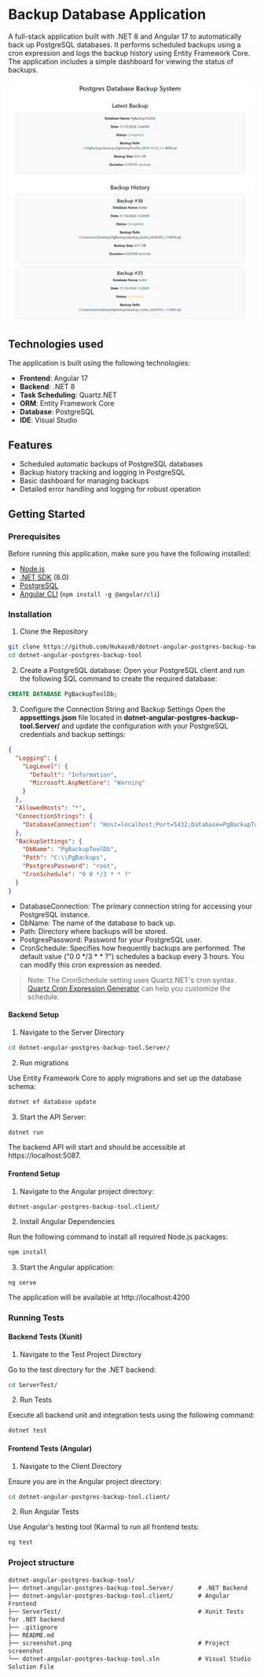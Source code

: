 # Backup Database Application

A full-stack application built with .NET 8 and Angular 17 to automatically back up PostgreSQL databases. It performs scheduled backups using a cron expression and logs the backup history using Entity Framework Core. The application includes a simple dashboard for viewing the status of backups.

![webapp screenshot](https://raw.githubusercontent.com/Hukasx0/dotnet-angular-postgres-backup-tool/main/screenshot.png)

## Technologies used

The application is built using the following technologies:

- **Frontend**: Angular 17
- **Backend**: .NET 8
- **Task Scheduling**: Quartz.NET
- **ORM**: Entity Framework Core
- **Database**: PostgreSQL
- **IDE**: Visual Studio

## Features

- Scheduled automatic backups of PostgreSQL databases
- Backup history tracking and logging in PostgreSQL
- Basic dashboard for managing backups
- Detailed error handling and logging for robust operation

## Getting Started

### Prerequisites

Before running this application, make sure you have the following installed:

- [Node.js](https://nodejs.org/)
- [.NET SDK](https://dotnet.microsoft.com/download) (8.0)
- [PostgreSQL](https://www.postgresql.org/download/)
- [Angular CLI](https://angular.dev/tools/cli) (`npm install -g @angular/cli`)

### Installation

1. Clone the Repository
```sh
git clone https://github.com/Hukasx0/dotnet-angular-postgres-backup-tool.git
cd dotnet-angular-postgres-backup-tool
```

2. Create a PostgreSQL database:
Open your PostgreSQL client and run the following SQL command to create the required database:
```sql
CREATE DATABASE PgBackupToolDb;
```

3. Configure the Connection String and Backup Settings
Open the **appsettings.json** file located in **dotnet-angular-postgres-backup-tool.Server/** and update the configuration with your PostgreSQL credentials and backup settings:
```json
{
  "Logging": {
    "LogLevel": {
      "Default": "Information",
      "Microsoft.AspNetCore": "Warning"
    }
  },
  "AllowedHosts": "*",
  "ConnectionStrings": {
    "DatabaseConnection": "Host=localhost;Port=5432;Database=PgBackupToolDb;Username=postgres;Password=root"
  },
  "BackupSettings": {
    "DbName": "PgBackupToolDb",
    "Path": "C:\\PgBackups",
    "PostgresPassword": "root",
    "CronSchedule": "0 0 */3 * * ?"
  }
}
```

- DatabaseConnection: The primary connection string for accessing your PostgreSQL instance.
- DbName: The name of the database to back up.
- Path: Directory where backups will be stored.
- PostgresPassword: Password for your PostgreSQL user.
- CronSchedule: Specifies how frequently backups are performed. The default value ("0 0 */3 * * ?") schedules a backup every 3 hours. You can modify this cron expression as needed.

> Note: The CronSchedule setting uses Quartz.NET's cron syntax. [Quartz Cron Expression Generator](http://www.cronmaker.com/) can help you customize the schedule.

#### Backend Setup
1. Navigate to the Server Directory
```sh
cd dotnet-angular-postgres-backup-tool.Server/
```

2. Run migrations

Use Entity Framework Core to apply migrations and set up the database schema:
```sh
dotnet ef database update
```

3. Start the API Server:
```sh
dotnet run
```

The backend API will start and should be accessible at https://localhost:5087.

#### Frontend Setup
1. Navigate to the Angular project directory:
```
dotnet-angular-postgres-backup-tool.client/
```

2. Install Angular Dependencies

Run the following command to install all required Node.js packages:
```sh
npm install
```

3. Start the Angular application:
```sh
ng serve
```

The application will be available at http://localhost:4200

### Running Tests

#### Backend Tests (Xunit)
1. Navigate to the Test Project Directory

Go to the test directory for the .NET backend:
```sh
cd ServerTest/
```

2. Run Tests

Execute all backend unit and integration tests using the following command:
```sh
dotnet test
```

#### Frontend Tests (Angular)
1. Navigate to the Client Directory

Ensure you are in the Angular project directory:
```sh
cd dotnet-angular-postgres-backup-tool.client/
```

2. Run Angular Tests

Use Angular's testing tool (Karma) to run all frontend tests:
```sh
ng test
```

### Project structure
```
dotnet-angular-postgres-backup-tool/
├── dotnet-angular-postgres-backup-tool.Server/       # .NET Backend
├── dotnet-angular-postgres-backup-tool.client/       # Angular Frontend
├── ServerTest/                                       # Xunit Tests for .NET backend
├── .gitignore
├── README.md
├── screenshot.png                                    # Project screenshot
└── dotnet-angular-postgres-backup-tool.sln           # Visual Studio Solution File
```
